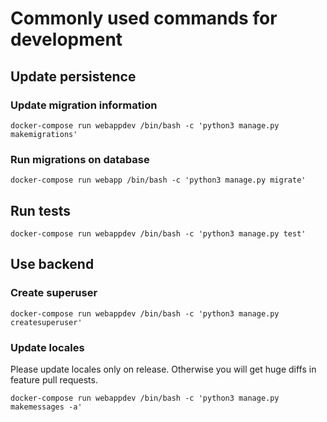 # Commonly used commands for development

## Update persistence

### Update migration information

```shell
docker-compose run webappdev /bin/bash -c 'python3 manage.py makemigrations'
```

### Run migrations on database
```shell
docker-compose run webapp /bin/bash -c 'python3 manage.py migrate'
```


## Run tests
```shell
docker-compose run webappdev /bin/bash -c 'python3 manage.py test'
```


## Use backend

### Create superuser

```shell
docker-compose run webappdev /bin/bash -c 'python3 manage.py createsuperuser'
```

### Update locales
Please update locales only on release. Otherwise you will get huge diffs in feature pull requests.

```shell
docker-compose run webappdev /bin/bash -c 'python3 manage.py makemessages -a'
```
